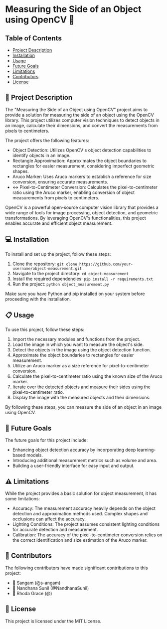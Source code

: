 <h1>Measuring the Side of an Object using OpenCV 📏</h1>

<h2>Table of Contents</h2>

<ul>
  <li><a href="#project-description">Project Description</a></li>
  <li><a href="#installation">Installation</a></li>
  <li><a href="#usage">Usage</a></li>
  <li><a href="#future-goals">Future Goals</a></li>
  <li><a href="#limitations">Limitations</a></li>
  <li><a href="#contributors">Contributors</a></li>
  <li><a href="#license">License</a></li>
</ul>

<h2>📃 Project Description</h2>

<p>The "Measuring the Side of an Object using OpenCV" project aims to provide a solution for measuring the side of an object using the OpenCV library. This project utilizes computer vision techniques to detect objects in an image, calculate their dimensions, and convert the measurements from pixels to centimeters.</p>

<p>The project offers the following features:</p>

<ul>
  <li> Object Detection: Utilizes OpenCV's object detection capabilities to identify objects in an image.</li>
  <li> Rectangle Approximation: Approximates the object boundaries to rectangles for easier measurement, considering imperfect geometric shapes.</li>
  <li> Aruco Marker: Uses Aruco markers to establish a reference for size conversion, ensuring accurate measurements.</li>
  <li>↔ Pixel-to-Centimeter Conversion: Calculates the pixel-to-centimeter ratio using the Aruco marker, enabling conversion of object measurements from pixels to centimeters.</li>
</ul>

<p>OpenCV is a powerful open-source computer vision library that provides a wide range of tools for image processing, object detection, and geometric transformations. By leveraging OpenCV's functionalities, this project enables accurate and efficient object measurement.</p>

<h2>💻 Installation</h2>

<p>To install and set up the project, follow these steps:</p>

<ol>
  <li> Clone the repository: <code>git clone https://github.com/your-username/object-measurement.git</code></li>
  <li> Navigate to the project directory: <code>cd object-measurement</code></li>
  <li> Install the required dependencies: <code>pip install -r requirements.txt</code></li>
  <li> Run the project: <code>python object_measurement.py</code></li>
</ol>

<p>Make sure you have Python and pip installed on your system before proceeding with the installation.</p>

<h2>📋 Usage</h2>

<p>To use this project, follow these steps:</p>

<ol>
  <li> Import the necessary modules and functions from the project.</li>
  <li> Load the image in which you want to measure the object's side.</li>
  <li> Detect the objects in the image using the object detection function.</li>
  <li> Approximate the object boundaries to rectangles for easier measurement.</li>
  <li> Utilize an Aruco marker as a size reference for pixel-to-centimeter conversion.</li>
  <li> Calculate the pixel-to-centimeter ratio using the known size of the Aruco marker.</li>
  <li> Iterate over the detected objects and measure their sides using the pixel-to-centimeter ratio.</li>
  <li> Display the image with the measured objects and their dimensions.</li>
</ol>

<p>By following these steps, you can measure the side of an object in an image using OpenCV.</p>

<h2>🎯 Future Goals</h2>

<p>The future goals for this project include:</p>

<ul>
  <li> Enhancing object detection accuracy by incorporating deep learning-based models.</li>
  <li> Introducing additional measurement metrics such as volume and area.</li>
  <li> Building a user-friendly interface for easy input and output.</li>
</ul>

<h2>⚠️ Limitations</h2>

<p>While the project provides a basic solution for object measurement, it has some limitations:</p>

<ul>
  <li> Accuracy: The measurement accuracy heavily depends on the object detection and approximation methods used. Complex shapes and occlusions can affect the accuracy.</li>
  <li> Lighting Conditions: The project assumes consistent lighting conditions for accurate detection and measurement.</li>
  <li> Calibration: The accuracy of the pixel-to-centimeter conversion relies on the correct identification and size estimation of the Aruco marker.</li>
</ul>

<h2>👥 Contributors</h2>

<p>The following contributors have made significant contributions to this project:</p>

<ul>
  <li>👤 Sangam (@s-angam)</li>
  <li>👤 Nandhana Sunil (@NandhanaSunil)</li>
  <li>👤 Rhoda Grace (@)</li>
</ul>

<h2>📄 License</h2>

<p>This project is licensed under the MIT License.</p>
